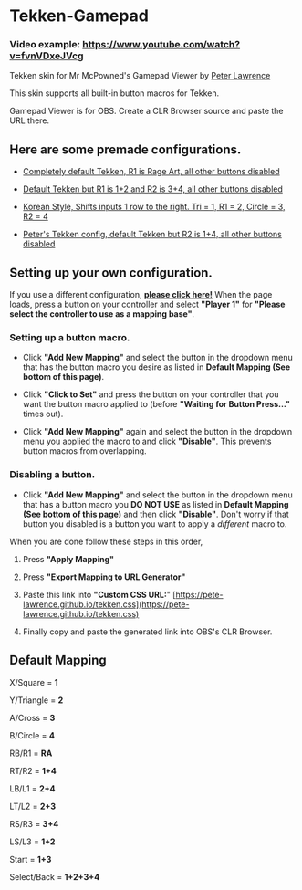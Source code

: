 # Tekken-Gamepad
### Video example: https://www.youtube.com/watch?v=fvnVDxeJVcg
Tekken skin for Mr McPowned's Gamepad Viewer by [Peter Lawrence](https://steamcommunity.com/id/PeterLawrence/)

This skin supports all built-in button macros for Tekken.

Gamepad Viewer is for OBS. Create a CLR Browser source and paste the URL there.

## Here are some premade configurations.
* [Completely default Tekken, R1 is Rage Art, all other buttons disabled](https://gamepadviewer.com/?p=1&css=https%3A%2F%2Fpete-lawrence.github.io%2Ftekken.css&map=%7B%22mapping%22%3A%5B%7B%22targetType%22%3A%22buttons%22%2C%22target%22%3A%2211%22%2C%22disabled%22%3Atrue%7D%2C%7B%22targetType%22%3A%22buttons%22%2C%22target%22%3A%2210%22%2C%22disabled%22%3Atrue%7D%2C%7B%22targetType%22%3A%22buttons%22%2C%22target%22%3A%228%22%2C%22disabled%22%3Atrue%7D%2C%7B%22targetType%22%3A%22buttons%22%2C%22target%22%3A%229%22%2C%22disabled%22%3Atrue%7D%2C%7B%22targetType%22%3A%22buttons%22%2C%22target%22%3A%227%22%2C%22disabled%22%3Atrue%7D%2C%7B%22targetType%22%3A%22buttons%22%2C%22target%22%3A%226%22%2C%22disabled%22%3Atrue%7D%2C%7B%22targetType%22%3A%22buttons%22%2C%22target%22%3A%224%22%2C%22disabled%22%3Atrue%7D%5D%7D)

* [Default Tekken but R1 is 1+2 and R2 is 3+4, all other buttons disabled](https://gamepadviewer.com/?p=1&css=https%3A%2F%2Fpete-lawrence.github.io%2Ftekken.css&map=%7B%22mapping%22%3A%5B%7B%22targetType%22%3A%22buttons%22%2C%22target%22%3A%228%22%2C%22disabled%22%3Atrue%7D%2C%7B%22targetType%22%3A%22buttons%22%2C%22target%22%3A%229%22%2C%22disabled%22%3Atrue%7D%2C%7B%22targetType%22%3A%22buttons%22%2C%22target%22%3A%226%22%2C%22disabled%22%3Atrue%7D%2C%7B%22targetType%22%3A%22buttons%22%2C%22target%22%3A%224%22%2C%22disabled%22%3Atrue%7D%2C%7B%22targetType%22%3A%22buttons%22%2C%22target%22%3A%225%22%2C%22disabled%22%3Atrue%7D%2C%7B%22targetType%22%3A%22buttons%22%2C%22target%22%3A%227%22%2C%22disabled%22%3Atrue%7D%2C%7B%22targetType%22%3A%22buttons%22%2C%22target%22%3A%2211%22%2C%22disabled%22%3Afalse%2C%22choiceType%22%3A%22buttons%22%2C%22choice%22%3A%227%22%7D%2C%7B%22targetType%22%3A%22buttons%22%2C%22target%22%3A%2210%22%2C%22disabled%22%3Afalse%2C%22choiceType%22%3A%22buttons%22%2C%22choice%22%3A%225%22%7D%5D%7D)

* [Korean Style, Shifts inputs 1 row to the right. Tri = 1, R1 = 2, Circle = 3, R2 = 4](https://gamepadviewer.com/?p=1&css=https%3A%2F%2Fpete-lawrence.github.io%2Ftekken.css&map=%7B%22mapping%22%3A%5B%7B%22targetType%22%3A%22buttons%22%2C%22target%22%3A%2210%22%2C%22disabled%22%3Atrue%7D%2C%7B%22targetType%22%3A%22buttons%22%2C%22target%22%3A%2211%22%2C%22disabled%22%3Atrue%7D%2C%7B%22targetType%22%3A%22buttons%22%2C%22target%22%3A%228%22%2C%22disabled%22%3Atrue%7D%2C%7B%22targetType%22%3A%22buttons%22%2C%22target%22%3A%229%22%2C%22disabled%22%3Atrue%7D%2C%7B%22targetType%22%3A%22buttons%22%2C%22target%22%3A%224%22%2C%22disabled%22%3Atrue%7D%2C%7B%22targetType%22%3A%22buttons%22%2C%22target%22%3A%226%22%2C%22disabled%22%3Atrue%7D%2C%7B%22targetType%22%3A%22buttons%22%2C%22target%22%3A%221%22%2C%22disabled%22%3Atrue%7D%2C%7B%22targetType%22%3A%22buttons%22%2C%22target%22%3A%220%22%2C%22disabled%22%3Afalse%2C%22choiceType%22%3A%22buttons%22%2C%22choice%22%3A%221%22%7D%2C%7B%22targetType%22%3A%22buttons%22%2C%22target%22%3A%222%22%2C%22disabled%22%3Afalse%2C%22choiceType%22%3A%22buttons%22%2C%22choice%22%3A%223%22%7D%2C%7B%22targetType%22%3A%22buttons%22%2C%22target%22%3A%223%22%2C%22disabled%22%3Afalse%2C%22choiceType%22%3A%22buttons%22%2C%22choice%22%3A%221%22%7D%2C%7B%22targetType%22%3A%22buttons%22%2C%22target%22%3A%225%22%2C%22disabled%22%3Atrue%7D%2C%7B%22targetType%22%3A%22buttons%22%2C%22target%22%3A%227%22%2C%22disabled%22%3Atrue%7D%2C%7B%22targetType%22%3A%22buttons%22%2C%22target%22%3A%221%22%2C%22disabled%22%3Afalse%2C%22choiceType%22%3A%22buttons%22%2C%22choice%22%3A%227%22%7D%2C%7B%22targetType%22%3A%22buttons%22%2C%22target%22%3A%223%22%2C%22disabled%22%3Afalse%2C%22choiceType%22%3A%22buttons%22%2C%22choice%22%3A%225%22%7D%5D%7D)

* [Peter's Tekken config, default Tekken but R2 is 1+4, all other buttons disabled](https://gamepadviewer.com/?p=1&css=https%3A%2F%2Fpete-lawrence.github.io%2Ftekken.css&map=%7B%22mapping%22%3A%5B%7B%22targetType%22%3A%22buttons%22%2C%22target%22%3A%228%22%2C%22disabled%22%3Atrue%7D%2C%7B%22targetType%22%3A%22buttons%22%2C%22target%22%3A%229%22%2C%22disabled%22%3Atrue%7D%2C%7B%22targetType%22%3A%22buttons%22%2C%22target%22%3A%226%22%2C%22disabled%22%3Atrue%7D%2C%7B%22targetType%22%3A%22buttons%22%2C%22target%22%3A%224%22%2C%22disabled%22%3Atrue%7D%2C%7B%22targetType%22%3A%22buttons%22%2C%22target%22%3A%2211%22%2C%22disabled%22%3Atrue%7D%2C%7B%22targetType%22%3A%22buttons%22%2C%22target%22%3A%2210%22%2C%22disabled%22%3Atrue%7D%5D%7D)

## Setting up your own configuration.
If you use a different configuration, **[please click here!](https://gamepadviewer.com/#remap)** When the page loads, press a button on your controller and select **"Player 1"** for **"Please select the controller to use as a mapping base"**.

### Setting up a button macro.
* Click **"Add New Mapping"** and select the button in the dropdown menu that has the button macro you desire as listed in **Default Mapping (See bottom of this page)**.

* Click **"Click to Set"** and press the button on your controller that you want the button macro applied to (before **"Waiting for Button Press..."** times out).

* Click **"Add New Mapping"** again and select the button in the dropdown menu you applied the macro to and click **"Disable"**. This prevents button macros from overlapping.

### Disabling a button.
* Click **"Add New Mapping"** and select the button in the dropdown menu that has a button macro you **DO NOT USE** as listed in **Default Mapping (See bottom of this page)** and then click **"Disable"**. Don't worry if that button you disabled is a button you want to apply a *different* macro to.

When you are done follow these steps in this order, 
1. Press **"Apply Mapping"**

2. Press **"Export Mapping to URL Generator"**

3. Paste this link into **"Custom CSS URL:**" [https://pete-lawrence.github.io/tekken.css](https://pete-lawrence.github.io/tekken.css)

4. Finally copy and paste the generated link into OBS's CLR Browser.

## Default Mapping
X/Square = **1**

Y/Triangle = **2**

A/Cross = **3**

B/Circle = **4**


RB/R1 = **RA**

RT/R2 = **1+4**


LB/L1 = **2+4**

LT/L2 = **2+3**


RS/R3 = **3+4**

LS/L3 = **1+2**


Start = **1+3**

Select/Back = **1+2+3+4**
